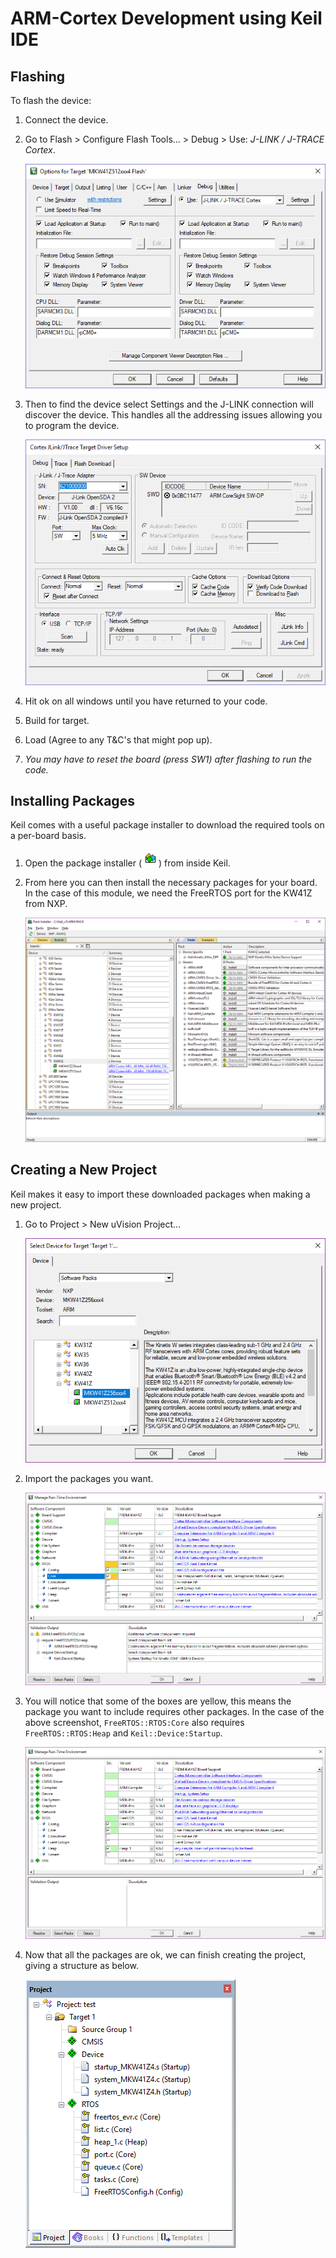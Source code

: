 # ARM-Cortex Development using Keil IDE

## Flashing

To flash the device:

1. Connect the device.
2. Go to Flash > Configure Flash Tools... > Debug > Use: *J-LINK / J-TRACE Cortex*.

    ![Flash Config](img/flash-config.png)

3. Then to find the device select Settings and the J-LINK connection will discover the device. This handles all the addressing issues allowing you to program the device.

    ![J-LINK](img/j-link.png)

4. Hit ok on all windows until you have returned to your code.
5. Build for target.
6. Load (Agree to any T&C's that might pop up).
7. *You may have to reset the board (press SW1) after flashing to run the code.*

## Installing Packages

Keil comes with a useful package installer to download the required tools on a per-board basis.

1. Open the package installer (![Package Installer Icon](img/pm-icon.png)) from inside Keil.
2. From here you can then install the necessary packages for your board. In the case of this module, we need the FreeRTOS port for the KW41Z from NXP.

    ![Package Installer](img/package-installer.png)

## Creating a New Project

Keil makes it easy to import these downloaded packages when making a new project.

1. Go to Project > New uVision Project...

    ![Choose your device](img/device-select.png)

2. Import the packages you want.

    ![RTE Manager](img/manage-rte.png)

3. You will notice that some of the boxes are yellow, this means the package you want to include requires other packages. In the case of the above screenshot, `FreeRTOS::RTOS:Core` also requires `FreeRTOS::RTOS:Heap` and `Keil::Device:Startup`.

    ![RTE Manager Complete](img/manage-rte-ok.png)

4. Now that all the packages are ok, we can finish creating the project, giving a structure as below.

    ![Project Structure](img/project.png)
